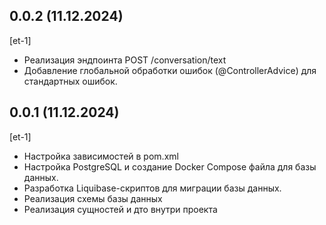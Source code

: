 ## 0.0.2 (11.12.2024)
[et-1]
* Реализация эндпоинта POST /conversation/text
* Добавление глобальной обработки ошибок (@ControllerAdvice) для стандартных ошибок.

## 0.0.1 (11.12.2024)
[et-1]
* Настройка зависимостей в pom.xml
* Настройка PostgreSQL и создание Docker Compose файла для базы данных. 
* Разработка Liquibase-скриптов для миграции базы данных. 
* Реализация схемы базы данных 
* Реализация сущностей и дто внутри проекта
















